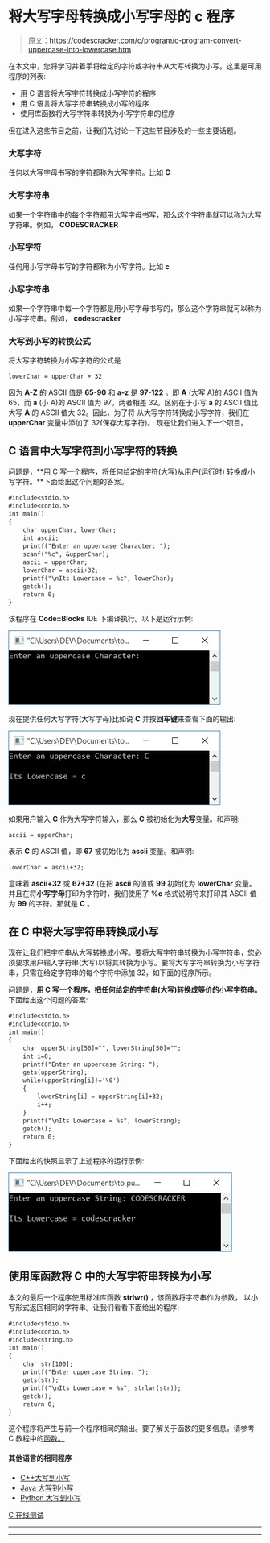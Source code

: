 # 将大写字母转换成小写字母的 c 程序

> 原文：<https://codescracker.com/c/program/c-program-convert-uppercase-into-lowercase.htm>

在本文中，您将学习并着手将给定的字符或字符串从大写转换为小写。这里是可用程序的列表:

*   用 C 语言将大写字符转换成小写字符的程序
*   用 C 语言将大写字符串转换成小写的程序
*   使用库函数将大写字符串转换为小写字符串的程序

但在进入这些节目之前，让我们先讨论一下这些节目涉及的一些主要话题。

### 大写字符

任何以大写字母书写的字符都称为大写字符。比如 **C**

### 大写字符串

如果一个字符串中的每个字符都用大写字母书写，那么这个字符串就可以称为大写字符串。例如， **CODESCRACKER**

### 小写字符

任何用小写字母书写的字符都称为小写字符。比如 **c**

### 小写字符串

如果一个字符串中每一个字符都是用小写字母书写的，那么这个字符串就可以称为小写字符串。例如， **codescracker**

### 大写到小写的转换公式

将大写字符转换为小写字符的公式是

```
lowerChar = upperChar + 32
```

因为 **A-Z** 的 ASCII 值是 **65-90** 和 **a-z** 是 **97-122** 。即 **A** (大写 A)的 ASCII 值为 65，而 **a** (小 A)的 ASCII 值为 97。两者相差 32。区别在于小写 **a** 的 ASCII 值比大写 **A** 的 ASCII 值大 32。因此，为了将 从大写字符转换成小写字符，我们在 **upperChar** 变量中添加了 32(保存大写字符)。 现在让我们进入下一个项目。

## C 语言中大写字符到小写字符的转换

问题是，**用 C 写一个程序，将任何给定的字符(大写)从用户(运行时) 转换成小写字符。**下面给出这个问题的答案。

```
#include<stdio.h>
#include<conio.h>
int main()
{
    char upperChar, lowerChar;
    int ascii;
    printf("Enter an uppercase Character: ");
    scanf("%c", &upperChar);
    ascii = upperChar;
    lowerChar = ascii+32;
    printf("\nIts Lowercase = %c", lowerChar);
    getch();
    return 0;
}
```

该程序在 **Code::Blocks** IDE 下编译执行。以下是运行示例:

![c program convert uppercase character to lowercase](img/b7ba61cb6f08d601c45ffa8fa2049829.png)

现在提供任何大写字符(大写字母)比如说 **C** 并按**回车键**来查看下面的输出:

![uppercase to lowercase c](img/159dc6abde7c9c815a2a72e12737a6d1.png)

如果用户输入 **C** 作为大写字符输入，那么 **C** 被初始化为**大写**变量。和声明:

```
ascii = upperChar;
```

表示 **C** 的 ASCII 值，即 **67** 被初始化为 **ascii** 变量。和声明:

```
lowerChar = ascii+32;
```

意味着 **ascii+32** 或 **67+32** (在把 **ascii** 的值或 **99** 初始化为 **lowerChar** 变量。并且在将**小写字母**打印为字符时，我们使用了 **%c** 格式说明符来打印其 ASCII 值为 **99** 的字符。那就是 **C** 。

## 在 C 中将大写字符串转换成小写

现在让我们把字符串从大写转换成小写。要将大写字符串转换为小写字符串，您必须要求用户输入字符串(大写)以将其转换为小写。要将大写字符串转换为小写字符串，只需在给定字符串的每个字符中添加 32，如下面的程序所示。

问题是，**用 C 写一个程序，把任何给定的字符串(大写)转换成等价的小写字符串。** 下面给出这个问题的答案:

```
#include<stdio.h>
#include<conio.h>
int main()
{
    char upperString[50]="", lowerString[50]="";
    int i=0;
    printf("Enter an uppercase String: ");
    gets(upperString);
    while(upperString[i]!='\0')
    {
        lowerString[i] = upperString[i]+32;
        i++;
    }
    printf("\nIts Lowercase = %s", lowerString);
    getch();
    return 0;
}
```

下面给出的快照显示了上述程序的运行示例:

![uppercase to lowercase conversion in c](img/dd19869c1360d0b528e3340f82157175.png)

## 使用库函数将 C 中的大写字符串转换为小写

本文的最后一个程序使用标准库函数 **strlwr()** ，该函数将字符串作为参数， 以小写形式返回相同的字符串。让我们看看下面给出的程序:

```
#include<stdio.h>
#include<conio.h>
#include<string.h>
int main()
{
    char str[100];
    printf("Enter uppercase String: ");
    gets(str);
    printf("\nIts Lowercase = %s", strlwr(str));
    getch();
    return 0;
}
```

这个程序将产生与前一个程序相同的输出。要了解关于函数的更多信息，请参考 C 教程中的[函数。](/c/c-functions.htm)

#### 其他语言的相同程序

*   [C++大写到小写](/cpp/program/cpp-program-convert-uppercase-into-lowercase.htm)
*   [Java 大写到小写](/java/program/java-program-convert-uppercase-to-lowercase.htm)
*   [Python 大写到小写](/python/program/python-program-convert-uppercase-to-lowercase.htm)

[C 在线测试](/exam/showtest.php?subid=2)

* * *

* * *